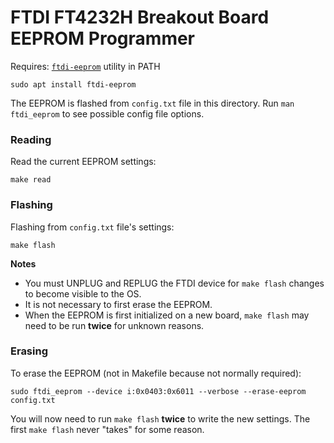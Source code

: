 # FTDI FT4232H Breakout Board EEPROM Programmer

Requires:  [`ftdi-eeprom`](https://github.com/nblock/libftdi/tree/master/ftdi_eeprom) utility in PATH

```
sudo apt install ftdi-eeprom
```

The EEPROM is flashed from `config.txt` file in this directory. Run `man ftdi_eeprom` to see possible config file options.

### Reading

Read the current EEPROM settings:

```
make read
```

### Flashing

Flashing from `config.txt` file's settings:

```
make flash
```

**Notes**

 - You must UNPLUG and REPLUG the FTDI device for `make flash` changes to become visible to the OS.
 - It is not necessary to first erase the EEPROM.
 - When the EEPROM is first initialized on a new board, `make flash` may need to be run **twice** for unknown reasons.

### Erasing

To erase the EEPROM (not in Makefile because not normally required):

```
sudo ftdi_eeprom --device i:0x0403:0x6011 --verbose --erase-eeprom config.txt
```

You will now need to run `make flash` **twice** to write the new settings. The first `make flash` never "takes" for some reason.
